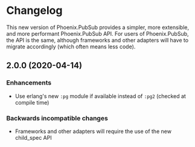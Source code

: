 # Changelog

This new version of Phoenix.PubSub provides a simpler, more extensible, and more performant Phoenix.PubSub API. For users of Phoenix.PubSub, the API is the same, although frameworks and other adapters will have to migrate accordingly (which often means less code).

## 2.0.0 (2020-04-14)

### Enhancements
  - Use erlang's new `:pg` module if available instead of `:pg2` (checked at compile time)

### Backwards incompatible changes
  - Frameworks and other adapters will require the use of the new child_spec API
